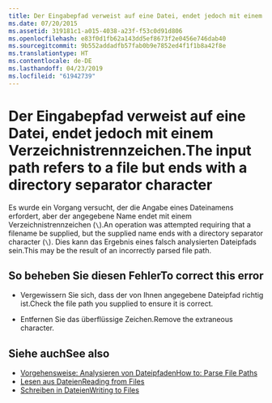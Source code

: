 ```yaml
---
title: Der Eingabepfad verweist auf eine Datei, endet jedoch mit einem Verzeichnistrennzeichen.
ms.date: 07/20/2015
ms.assetid: 319181c1-a015-4038-a23f-f53c0d91d806
ms.openlocfilehash: e83f0d1fb62a143dd5ef8673f2e0456e746dab40
ms.sourcegitcommit: 9b552addadfb57fab0b9e7852ed4f1f1b8a42f8e
ms.translationtype: HT
ms.contentlocale: de-DE
ms.lasthandoff: 04/23/2019
ms.locfileid: "61942739"
---
```

# <a name="the-input-path-refers-to-a-file-but-ends-with-a-directory-separator-character"></a><span data-ttu-id="e176d-102">Der Eingabepfad verweist auf eine Datei, endet jedoch mit einem Verzeichnistrennzeichen.</span><span class="sxs-lookup"><span data-stu-id="e176d-102">The input path refers to a file but ends with a directory separator character</span></span>
<span data-ttu-id="e176d-103">Es wurde ein Vorgang versucht, der die Angabe eines Dateinamens erfordert, aber der angegebene Name endet mit einem Verzeichnistrennzeichen (`\`).</span><span class="sxs-lookup"><span data-stu-id="e176d-103">An operation was attempted requiring that a filename be supplied, but the supplied name ends with a directory separator character (`\`).</span></span> <span data-ttu-id="e176d-104">Dies kann das Ergebnis eines falsch analysierten Dateipfads sein.</span><span class="sxs-lookup"><span data-stu-id="e176d-104">This may be the result of an incorrectly parsed file path.</span></span>  
  
## <a name="to-correct-this-error"></a><span data-ttu-id="e176d-105">So beheben Sie diesen Fehler</span><span class="sxs-lookup"><span data-stu-id="e176d-105">To correct this error</span></span>  
  
- <span data-ttu-id="e176d-106">Vergewissern Sie sich, dass der von Ihnen angegebene Dateipfad richtig ist.</span><span class="sxs-lookup"><span data-stu-id="e176d-106">Check the file path you supplied to ensure it is correct.</span></span>  
  
- <span data-ttu-id="e176d-107">Entfernen Sie das überflüssige Zeichen.</span><span class="sxs-lookup"><span data-stu-id="e176d-107">Remove the extraneous character.</span></span>  
  
## <a name="see-also"></a><span data-ttu-id="e176d-108">Siehe auch</span><span class="sxs-lookup"><span data-stu-id="e176d-108">See also</span></span>

- [<span data-ttu-id="e176d-109">Vorgehensweise: Analysieren von Dateipfaden</span><span class="sxs-lookup"><span data-stu-id="e176d-109">How to: Parse File Paths</span></span>](../../visual-basic/developing-apps/programming/drives-directories-files/how-to-parse-file-paths.md)
- [<span data-ttu-id="e176d-110">Lesen aus Dateien</span><span class="sxs-lookup"><span data-stu-id="e176d-110">Reading from Files</span></span>](../../visual-basic/developing-apps/programming/drives-directories-files/reading-from-files.md)
- [<span data-ttu-id="e176d-111">Schreiben in Dateien</span><span class="sxs-lookup"><span data-stu-id="e176d-111">Writing to Files</span></span>](../../visual-basic/developing-apps/programming/drives-directories-files/writing-to-files.md)
